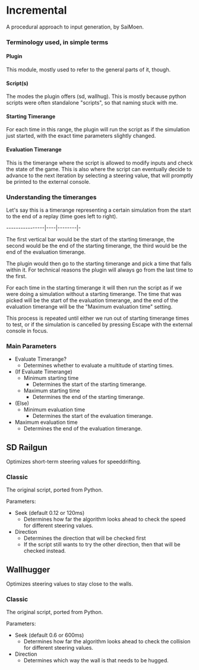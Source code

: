 # Incremental

A procedural approach to input generation,
by SaiMoen.

### Terminology used, in simple terms

#### Plugin

This module, mostly used to refer to the general parts of it, though.

#### Script(s)

The modes the plugin offers (sd, wallhug).
This is mostly because python scripts were often standalone "scripts", so that naming stuck with me.

#### Starting Timerange

For each time in this range, the plugin will run the script as if the simulation just started, with the exact time parameters slightly changed.

#### Evaluation Timerange

This is the timerange where the script is allowed to modify inputs and check the state of the game. This is also where the script can eventually decide to advance to the next iteration by selecting a steering value, that will promptly be printed to the external console.

### Understanding the timeranges

Let's say this is a timerange representing a certain simulation from the start to the end of a replay (time goes left to right).

----------------|----|--------|-

The first vertical bar would be the start of the starting timerange,
the second would be the end of the starting timerange,
the third would be the end of the evaluation timerange.

The plugin would then go to the starting timerange and pick a time that falls within it. For technical reasons the plugin will always go from the last time to the first.

For each time in the starting timerange it will then run the script as if we were doing a simulation without a starting timerange. The time that was picked will be the start of the evaluation timerange, and the end of the evaluation timerange will be the "Maximum evaluation time" setting.

This process is repeated until either we run out of starting timerange times to test, or if the simulation is cancelled by pressing Escape with the external console in focus.

### Main Parameters

- Evaluate Timerange?
  - Determines whether to evaluate a multitude of starting times.
- (If Evaluate Timerange)
  - Minimum starting time
    - Determines the start of the starting timerange.
  - Maximum starting time
    - Determines the end of the starting timerange.
- (Else)
  - Minimum evaluation time
    - Determines the start of the evaluation timerange.
- Maximum evaluation time
  - Determines the end of the evaluation timerange.

## SD Railgun

Optimizes short-term steering values for speeddrifting.

### Classic

The original script, ported from Python.

Parameters:
- Seek (default 0.12 or 120ms)
  - Determines how far the algorithm looks ahead to check the speed for different steering values.
- Direction
  - Determines the direction that will be checked first
  - If the script still wants to try the other direction, then that will be checked instead.

## Wallhugger

Optimizes steering values to stay close to the walls.

### Classic

The original script, ported from Python.

Parameters:
- Seek (default 0.6 or 600ms)
  - Determines how far the algorithm looks ahead to check the collision for different steering values.
- Direction
  - Determines which way the wall is that needs to be hugged.
